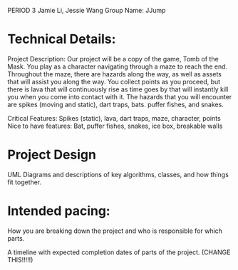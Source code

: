 PERIOD 3
Jamie Li, Jessie Wang
Group Name: JJump
# Technical Details:

Project Description: Our project will be a copy of the game, Tomb of the Mask. You play as a character navigating through a maze to reach the end. Throughout the maze, there are hazards along the way, as well as assets that will assist you along the way. You collect points as you proceed, but there is lava that will continuously rise as time goes by that will instantly kill you when you come into contact with it. The hazards that you will encounter are spikes (moving and static), dart traps, bats. puffer fishes, and snakes.         

Critical Features: Spikes (static), lava, dart traps, maze, character, points
Nice to have features: Bat, puffer fishes, snakes, ice box, breakable walls

# Project Design

UML Diagrams and descriptions of key algorithms, classes, and how things fit together.



# Intended pacing:

How you are breaking down the project and who is responsible for which parts.

A timeline with expected completion dates of parts of the project. (CHANGE THIS!!!!!)
